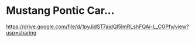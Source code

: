 # Mustang Pontic Car...


https://drive.google.com/file/d/1pyJjdST7ajdQl5ImRLshFQAi-L_CGPfy/view?usp=sharing
